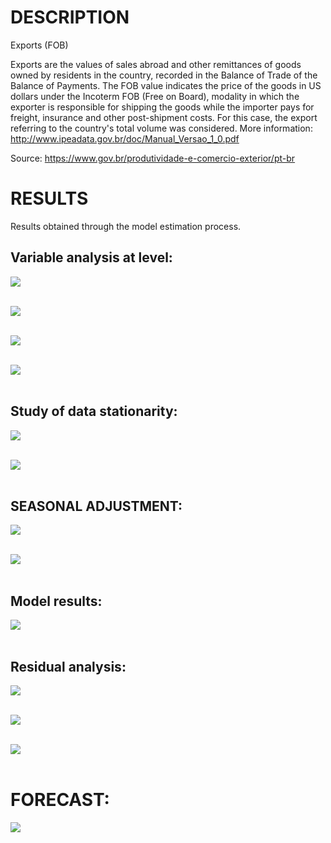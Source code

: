 # **DESCRIPTION**
Exports (FOB)

Exports are the values of sales abroad and other remittances of goods owned by residents in the country, recorded in the Balance of Trade of the Balance of Payments. The FOB value indicates the price of the goods in US dollars under the Incoterm FOB (Free on Board), modality in which the exporter is responsible for shipping the goods while the importer pays for freight, insurance and other post-shipment costs. For this case, the export referring to the country's total volume was considered. More information: http://www.ipeadata.gov.br/doc/Manual_Versao_1_0.pdf

Source: https://www.gov.br/produtividade-e-comercio-exterior/pt-br

# **RESULTS**
Results obtained through the model estimation process.

## Variable analysis at level:
<img src="4_results/1_time_serie.jpg"> <br /> <br />


<img src="4_results/2_fac_facp_level.jpg"> <br /> <br />


<img src="4_results/3_periodogram_level.jpg"> <br /> <br />


<img src="4_results/4_level_descriptive_statistics.jpg"> <br /> <br />


## Study of data stationarity:
<img src="4_results/5_adf_test_level.jpg"> <br /> <br />


<img src="4_results/6_adf_diff_result.jpg"> <br /> <br />


## SEASONAL ADJUSTMENT:
<img src="4_results/7_x13_results.jpg"> <br /> <br />


<img src="4_results/8_x13_seasonal_adjustment.jpg"> <br /> <br />


## Model results:
<img src="4_results/9_model_summary.jpg"> <br /> <br />


## Residual analysis:
<img src="4_results/10_residuals (acf and pacf).jpg"> <br /> <br />


<img src="4_results/11_residuals (frequency distribution).jpg"> <br /> <br />


<img src="4_results/12_residuals (time serie).jpg"> <br /> <br />


# FORECAST:
<img src="4_results/13_observed_fitted_predict.jpg"> <br /> <br />

